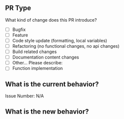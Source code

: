 ## PR Type

What kind of change does this PR introduce?

<!-- Please check the one that applies to this PR using "x". -->

- [ ] Bugfix
- [ ] Feature
- [ ] Code style update (formatting, local variables)
- [ ] Refactoring (no functional changes, no api changes)
- [ ] Build related changes
- [ ] Documentation content changes
- [ ] Other... Please describe:
- [ ] Function implementation

## What is the current behavior?

<!-- Please describe the current behavior that you are modifying, or link to a relevant issue. -->

Issue Number: N/A

## What is the new behavior?
